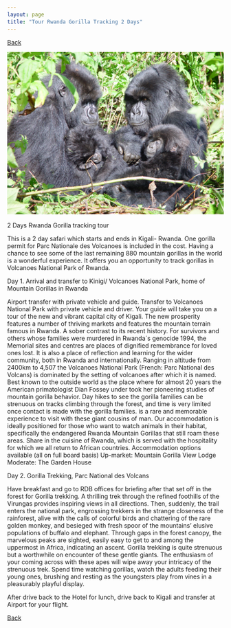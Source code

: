 ```yaml
---
layout: page
title: "Tour Rwanda Gorilla Tracking 2 Days"
---
```


[Back](/tourprograms.md)

![5](/assets/rwanda_gorillatracking_2days.jpg)

2 Days Rwanda Gorilla tracking tour

This is a 2 day safari which starts and ends in Kigali- Rwanda. One gorilla permit for Parc Nationale des Volcanoes is included in the cost. Having a chance to see some of the last remaining 880 mountain gorillas in the world is a wonderful experience. It offers you an opportunity to track gorillas in Volcanoes National Park of Rwanda.

Day 1. Arrival and transfer to Kinigi/ Volcanoes National Park, home of Mountain Gorillas in Rwanda

Airport transfer with private vehicle and guide. Transfer to Volcanoes National Park with private vehicle and driver. Your guide will take you on a tour of the new and vibrant capital city of Kigali. The new prosperity features a number of thriving markets and features the mountain terrain famous in Rwanda. A sober contrast to its recent history. For survivors and others whose families were murdered in Rwanda´s genocide 1994, the Memorial sites and centres are places of dignified remembrance for loved ones lost. It is also a place of reflection and learning for the wider community, both in Rwanda and internationally.
Ranging in altitude from 2400km to 4,507 the Volcanoes National Park (French: Parc National des Volcans) is dominated by the setting of volcanoes after which it is named. Best known to the outside world as the place where for almost 20 years the American primatologist Dian Fossey under took her pioneering studies of mountain gorilla behavior. Day hikes to see the gorilla families can be strenuous on tracks climbing through the forest, and time is very limited once contact is made with the gorilla families. is a rare and memorable experience to visit with these giant cousins of man.
Our accommodation is ideally positioned for those who want to watch animals in their habitat, specifically the endangered Rwanda Mountain Gorillas that still roam these areas. Share in the cuisine of Rwanda, which is served with the hospitality for which we all return to African countries.
Accommodation options available (all on full board basis)
Up-market: Mountain Gorilla View Lodge
Moderate: The Garden House

Day 2. Gorilla Trekking, Parc National des Volcans

Have breakfast and go to RDB offices for briefing after that set off in the forest for Gorilla trekking. A thrilling trek through the refined foothills of the Virungas provides inspiring views in all directions. Then, suddenly, the trail enters the national park, engrossing trekkers in the strange closeness of the rainforest, alive with the calls of colorful birds and chattering of the rare golden monkey, and besieged with fresh spoor of the mountains’ elusive populations of buffalo and elephant. Through gaps in the forest canopy, the marvelous peaks are sighted, easily easy to get to and among the uppermost in Africa, indicating an ascent. Gorilla trekking is quite strenuous but a worthwhile on encounter of these gentle giants. The enthusiasm of your coming across with these apes will wipe away your intricacy of the strenuous trek. Spend time watching gorillas, watch the adults feeding their young ones, brushing and resting as the youngsters play from vines in a pleasurably playful display.

After drive back to the Hotel for lunch, drive back to Kigali and transfer at Airport for your flight.

[Back](/tourprograms.md)
